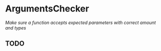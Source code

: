 # ArgumentsChecker

*Make sure a function accepts expected parameters with correct amount and types*


## TODO
